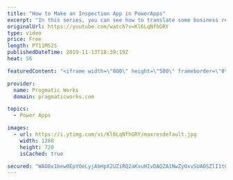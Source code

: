 ```yaml
---
title: "How to Make an Inspection App in PowerApps"
excerpt: "In this series, you can see how to translate some business requirements into PowerApps. This time, you'll see how we made a vehicle inspection application with a dynamic list of questions based on categories. #MadeWithPowerApps  On-Demand Learning courses FREE trial: https://success.pragmaticworks.com/ondemandlearning-free-trial"
originalUrl: https://youtube.com/watch?v=Kl6LqNfhGRY
type: video
price: Free
length: PT11M52S
publishedDateTime: 2019-11-13T18:39:19Z
heat: 56

featuredContent: "<iframe width=\"800\" height=\"500\" frameborder=\"0\" src=\"https://www.youtube.com/embed/Kl6LqNfhGRY\" allow=\"accelerometer; autoplay; encrypted-media; gyroscope; picture-in-picture\" allowfullscreen></iframe>"

provider:
  name: Progmatic Works
  domain: pragmaticworks.com

topics:
  - Power Apps

images:
  - url: https://i.ytimg.com/vi/Kl6LqNfhGRY/maxresdefault.jpg
    width: 1280
    height: 720
    isCached: true

secured: "WAU8x1bew0EpYOeLyjAbHpX2UZiRQ2aKxuHIvDAQZA1NwZyOxvSUAOSZlI1t0rQPjdhgKXkS1sYMDpnvbIdG5mpCDesxODQWlP4/RNm7TyL4AI/Kpt9r/dqvWQB3M0YhvM2SGXUA/gmHvyrnameTC24oHOs5GqTwHjiZ1OHdAMTxDUJIGAWbnLJgReFADEJiv2c1FKHN1GPa7N88ldgyHsewGQqASMnfcmOsDabT6dqgww8D/e7iLsgIjLRtkir8l7viP3xJAbuLoCbtFvytbbf9CQHKphRgzb7egYvVBPQSE3kXoJQLgymRd5GUcYyoDEHak4Csy6VweDutHKJalwJfpKU6j/HgYf8OBOHp8R838tbVLKv2IHU/sRHMlr4+Q8FqXN+l+eAVjAr9cmx0hpeGKWNrWzf8NWvZtTC1KRY=;OQU5C6k/kIWNfwYo6Ivilw=="
---
```


